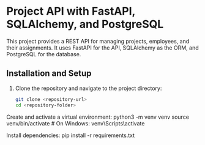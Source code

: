# Project API with FastAPI, SQLAlchemy, and PostgreSQL

This project provides a REST API for managing projects, employees, and their assignments. It uses FastAPI for the API, SQLAlchemy as the ORM, and PostgreSQL for the database.

## Installation and Setup

1. Clone the repository and navigate to the project directory:

   ```bash
   git clone <repository-url>
   cd <repository-folder>
Create and activate a virtual environment:
python3 -m venv venv
source venv/bin/activate   # On Windows: venv\Scripts\activate

Install dependencies:
pip install -r requirements.txt

